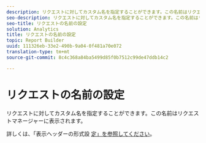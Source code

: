 ```yaml
---
description: リクエストに対してカスタム名を指定することができます。この名前はリクエストマネージャーに表示されます。
seo-description: リクエストに対してカスタム名を指定することができます。この名前はリクエストマネージャーに表示されます。
seo-title: リクエストの名前の設定
solution: Analytics
title: リクエストの名前の設定
topic: Report Builder
uuid: 111326eb-33e2-490b-9a04-0f481a70e072
translation-type: tm+mt
source-git-commit: 8c4c368a84ba5499d85f0b7512c99de47ddb14c2

---
```



# リクエストの名前の設定

リクエストに対してカスタム名を指定することができます。この名前はリクエストマネージャーに表示されます。

詳しくは、「表示ヘッダーの形式設 [定」を参照してください](/help/analyze/report-builder/layout/t-format-display-headers.md)。
